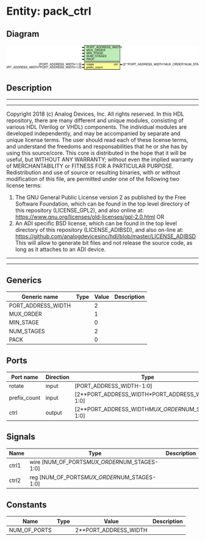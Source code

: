 # Entity: pack_ctrl

## Diagram

![Diagram](pack_ctrl.svg "Diagram")
## Description

***************************************************************************
 ***************************************************************************
 Copyright 2018 (c) Analog Devices, Inc. All rights reserved.
 In this HDL repository, there are many different and unique modules, consisting
 of various HDL (Verilog or VHDL) components. The individual modules are
 developed independently, and may be accompanied by separate and unique license
 terms.
 The user should read each of these license terms, and understand the
 freedoms and responsabilities that he or she has by using this source/core.
 This core is distributed in the hope that it will be useful, but WITHOUT ANY
 WARRANTY; without even the implied warranty of MERCHANTABILITY or FITNESS FOR
 A PARTICULAR PURPOSE.
 Redistribution and use of source or resulting binaries, with or without modification
 of this file, are permitted under one of the following two license terms:
   1. The GNU General Public License version 2 as published by the
      Free Software Foundation, which can be found in the top level directory
      of this repository (LICENSE_GPL2), and also online at:
      <https://www.gnu.org/licenses/old-licenses/gpl-2.0.html>
 OR
   2. An ADI specific BSD license, which can be found in the top level directory
      of this repository (LICENSE_ADIBSD), and also on-line at:
      https://github.com/analogdevicesinc/hdl/blob/master/LICENSE_ADIBSD
      This will allow to generate bit files and not release the source code,
      as long as it attaches to an ADI device.
 ***************************************************************************
 ***************************************************************************
 
## Generics

| Generic name       | Type | Value | Description |
| ------------------ | ---- | ----- | ----------- |
| PORT_ADDRESS_WIDTH |      | 2     |             |
| MUX_ORDER          |      | 1     |             |
| MIN_STAGE          |      | 0     |             |
| NUM_STAGES         |      | 2     |             |
| PACK               |      | 0     |             |
## Ports

| Port name    | Direction | Type                                             | Description |
| ------------ | --------- | ------------------------------------------------ | ----------- |
| rotate       | input     | [PORT_ADDRESS_WIDTH-1:0]                         |             |
| prefix_count | input     | [2**PORT_ADDRESS_WIDTH*PORT_ADDRESS_WIDTH-1:0]   |             |
| ctrl         | output    | [2**PORT_ADDRESS_WIDTH*MUX_ORDER*NUM_STAGES-1:0] |             |
## Signals

| Name  | Type                                         | Description |
| ----- | -------------------------------------------- | ----------- |
| ctrl1 | wire [NUM_OF_PORTS*MUX_ORDER*NUM_STAGES-1:0] |             |
| ctrl2 | reg [NUM_OF_PORTS*MUX_ORDER*NUM_STAGES-1:0]  |             |
## Constants

| Name         | Type | Value                 | Description |
| ------------ | ---- | --------------------- | ----------- |
| NUM_OF_PORTS |      | 2**PORT_ADDRESS_WIDTH |             |
